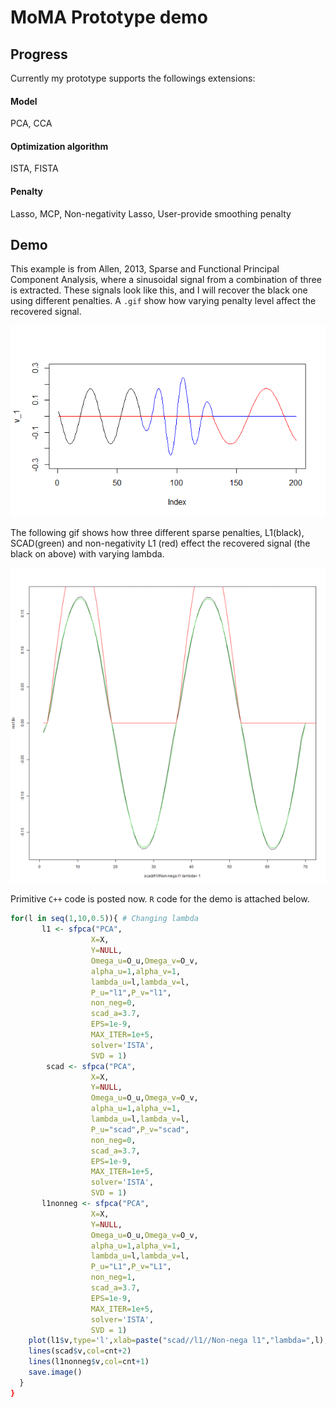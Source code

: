 # MoMA Prototype demo

## Progress

Currently my prototype supports the followings extensions:

#### Model

PCA, CCA

#### Optimization algorithm

ISTA, FISTA

#### Penalty

Lasso, MCP, Non-negativity Lasso, User-provide smoothing penalty

## Demo

This example is from Allen, 2013, Sparse and Functional Principal Component Analysis, where a sinusoidal signal from a combination of three is extracted. These signals look like this, and I will recover the black one using different penalties. A `.gif` show how varying penalty level affect the recovered signal.

![](signal.png)

The following gif shows how three different sparse penalties, L1(black), SCAD(green) and non-negativity L1 (red) effect the recovered signal (the black on above) with varying lambda.

![](Demo.gif)

 Primitive `C++` code is posted now. `R` code for the demo is attached below.

```R
for(l in seq(1,10,0.5)){ # Changing lambda
       l1 <- sfpca("PCA",
                  X=X,
                  Y=NULL,
                  Omega_u=O_u,Omega_v=O_v,
                  alpha_u=1,alpha_v=1,
                  lambda_u=l,lambda_v=l,
                  P_u="l1",P_v="l1",
                  non_neg=0,
                  scad_a=3.7,
                  EPS=1e-9,
                  MAX_ITER=1e+5, 
                  solver='ISTA',
                  SVD = 1)
        scad <- sfpca("PCA",
                  X=X,
                  Y=NULL,
                  Omega_u=O_u,Omega_v=O_v,
                  alpha_u=1,alpha_v=1,
                  lambda_u=l,lambda_v=l,
                  P_u="scad",P_v="scad",
                  non_neg=0,
                  scad_a=3.7,
                  EPS=1e-9,
                  MAX_ITER=1e+5, 
                  solver='ISTA',
                  SVD = 1)
       l1nonneg <- sfpca("PCA",
                  X=X,
                  Y=NULL,
                  Omega_u=O_u,Omega_v=O_v,
                  alpha_u=1,alpha_v=1,
                  lambda_u=l,lambda_v=l,
                  P_u="L1",P_v="L1",
                  non_neg=1,
                  scad_a=3.7,
                  EPS=1e-9,
                  MAX_ITER=1e+5, 
                  solver='ISTA',
                  SVD = 1)
    plot(l1$v,type='l',xlab=paste("scad//l1//Non-nega l1","lambda=",l),xlim=c(0,70))
    lines(scad$v,col=cnt+2)
    lines(l1nonneg$v,col=cnt+1)
    save.image()
  }
}
```

